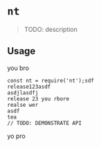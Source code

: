# `nt`

> TODO: description

## Usage
you bro
```
const nt = require('nt');sdf
release123asdf
asdjlasdfj
release 23 you rbore
realse wer
asdf
tea
// TODO: DEMONSTRATE API
```
yo pro